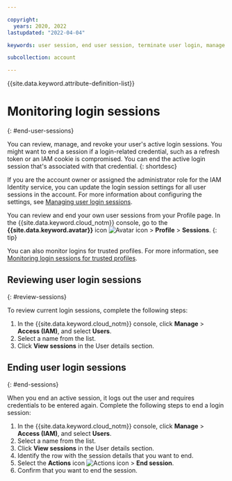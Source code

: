```yaml
---

copyright:
  years: 2020, 2022
lastupdated: "2022-04-04"

keywords: user session, end user session, terminate user login, manage account logins, revoke login

subcollection: account

---
```


{{site.data.keyword.attribute-definition-list}}

# Monitoring login sessions
{: #end-user-sessions}

You can review, manage, and revoke your user's active login sessions. You might want to end a session if a login-related credential, such as a refresh token or an IAM cookie is compromised. You can end the active login session that's associated with that credential.
{: shortdesc}

If you are the account owner or assigned the administrator role for the IAM Identity service, you can update the login session settings for all user sessions in the account. For more information about configuring the settings, see [Managing user login sessions](/docs/account?topic=account-iam-work-sessions).

You can review and end your own user sessions from your Profile page. In the {{site.data.keyword.cloud_notm}} console, go to the **{{site.data.keyword.avatar}}** icon ![Avatar icon](../icons/i-avatar-icon.svg "Avatar") > **Profile** > **Sessions**.
{: tip}

You can also monitor logins for trusted profiles. For more information, see [Monitoring login sessions for trusted profiles](/docs/account?topic=account-trusted-profile-monitor).

## Reviewing user login sessions
{: #review-sessions}

To review current login sessions, complete the following steps:

1. In the {{site.data.keyword.cloud_notm}} console, click **Manage** > **Access (IAM)**, and select **Users**.
1. Select a name from the list.
1. Click **View sessions** in the User details section.

## Ending user login sessions
{: #end-sessions}

When you end an active session, it logs out the user and requires credentials to be entered again. Complete the following steps to end a login session:

1. In the {{site.data.keyword.cloud_notm}} console, click **Manage** &gt; **Access (IAM)**, and select **Users**.
1. Select a name from the list.
1. Click **View sessions** in the User details section.
1. Identify the row with the session details that you want to end.
1. Select the **Actions** icon ![Actions icon](../icons/action-menu-icon.svg "Actions") > **End session**. 
1. Confirm that you want to end the session.
